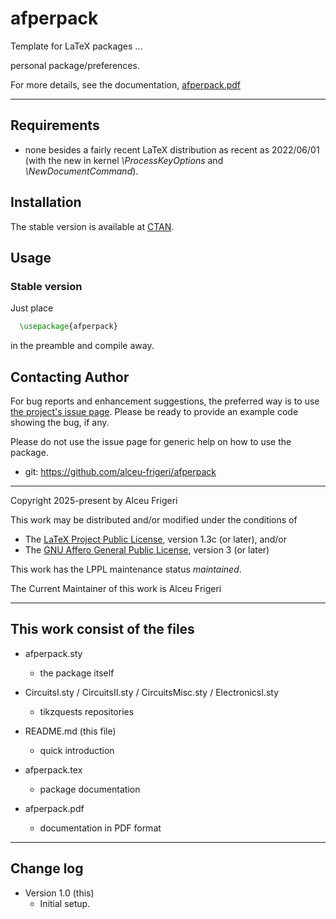 afperpack
==========

Template for LaTeX packages ...

personal package/preferences.

For more details,  see the documentation,
[afperpack.pdf](http://mirrors.ctan.org/macros/latex/contrib/afperpack/doc/afperpack.pdf)
	
--------------

## Requirements
* none besides a fairly recent LaTeX distribution as recent as 2022/06/01
(with the new in kernel *\ProcessKeyOptions* and *\NewDocumentCommand*).

## Installation
The stable version is available at [CTAN](https://ctan.org/pkg/afperpack).

## Usage
### Stable version
Just place
```latex
  \usepackage{afperpack}
```

in the preamble and compile away.

## Contacting Author

For bug reports and enhancement suggestions, the preferred way is to use
[the project's issue page](https://github.com/alceu-frigeri/afperpack/issues).
Please be ready to provide an example code showing the bug, if any.

Please do not use the issue page for generic help on how to use the package.

* git: https://github.com/alceu-frigeri/afperpack

-------------
Copyright 2025-present by Alceu Frigeri

 This work may be distributed and/or modified under the
 conditions of

 * The [LaTeX Project Public License](http://www.latex-project.org/lppl.txt), version 1.3c (or later), and/or
 * The [GNU Affero General Public License](https://www.gnu.org/licenses/agpl-3.0.html), version 3 (or later)

This work has the LPPL maintenance status *maintained*.

The Current Maintainer of this work is Alceu Frigeri

-------------
## This work consist of the files

* afperpack.sty
    - the package itself
    
* CircuitsI.sty / CircuitsII.sty / CircuitsMisc.sty / ElectronicsI.sty 
    - tikzquests repositories

* README.md  (this file)
    - quick introduction

* afperpack.tex
    - package documentation
* afperpack.pdf
    - documentation in PDF format
    
-------------

## Change log

* Version 1.0 (this)
    - Initial setup.
